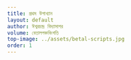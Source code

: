 ```yaml
---
title: প্রথম উপাখ্যান
layout: default
author: ঈশ্বরচন্দ্র বিদ্যাসাগর  
volume: বেতালপঞ্চবিংশতি 
top-image: ../assets/betal-scripts.jpg
order: 1
---
```

